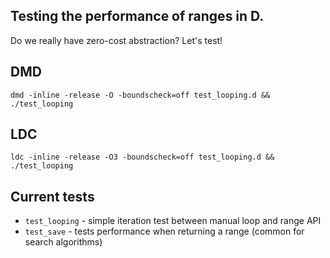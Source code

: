 Testing the performance of ranges in D.
----------------------------------------

Do we really have zero-cost abstraction?
Let's test!

DMD
---

```
dmd -inline -release -O -boundscheck=off test_looping.d && ./test_looping
```

LDC
---

```
ldc -inline -release -O3 -boundscheck=off test_looping.d && ./test_looping
```


Current tests
--------------

- `test_looping` - simple iteration test between manual loop and range API
- `test_save` - tests performance when returning a range (common for search algorithms)
